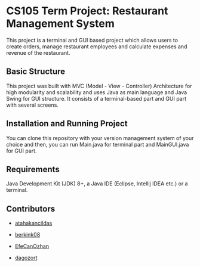 # CS105 Term Project: Restaurant Management System

This project is a terminal and GUI based project which allows users to create orders, manage restaurant employees and calculate expenses and revenue of the restaurant.

## Basic Structure

This project was built with MVC (Model - View - Controller) Architecture for high modularity and scalability and uses Java as main language and Java Swing for GUI structure. It consists of a terminal-based part and GUI part with several screens.

## Installation and Running Project

You can clone this repository with your version management system of your choice and then, you can run Main.java for terminal part and MainGUI.java for GUI part.

## Requirements

Java Development Kit (JDK) 8+, a Java IDE (Eclipse, Intellij IDEA etc.) or a terminal.

## Contributors
-   [atahakancildas](https://github.com/atahakancildas)

-   [berkink08](https://github.com/berkink08)

-   [EfeCanOzhan](https://github.com/EfeCanOzhan)

-   [dagozort](https://github.com/dagozort)
